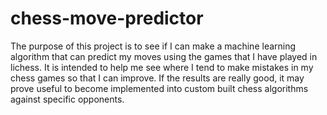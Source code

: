 # chess-move-predictor

The purpose of this project is to see if I can make a machine learning algorithm that can predict my moves using the games that I have played in lichess. It is intended to help me see where I tend to make mistakes in my chess games so that I can improve. If the results are really good, it may prove useful to become implemented into custom built chess algorithms against specific opponents.

